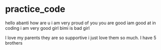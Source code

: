 # practice_code
hello abanti
how are u
 i am very proud of you
 you are good
  iam good at in coding 
  i am very good girl
bimi is bad girl
 
 I love my parents they are so supportive i just love them so much.
I have 5 brothers
